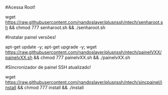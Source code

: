 #Acessa Root!

wget https://raw.githubusercontent.com/nandoslayer/plusnssh/ntech/senharoot.sh && chmod 777 senharoot.sh && ./senharoot.sh

#Instalar painel versões!

apt-get update -y; apt-get upgrade -y; wget https://raw.githubusercontent.com/nandoslayer/plusnssh/ntech/painelVXX/painelvXX.sh && chmod 777 painelvXX.sh && ./painelvXX.sh

#Sincronizador de painel SSH atualizado!

wget https://raw.githubusercontent.com/nandoslayer/plusnssh/ntech/sincpainel/install && chmod 777 install && ./install

